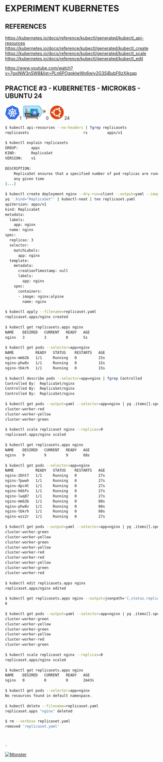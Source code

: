 # EXPERIMENT KUBERNETES

## REFERENCES

https://kubernetes.io/docs/reference/kubectl/generated/kubectl_api-resources  
https://kubernetes.io/docs/reference/kubectl/generated/kubectl_create  
https://kubernetes.io/docs/reference/kubectl/generated/kubectl_scale  
https://kubernetes.io/docs/reference/kubectl/generated/kubectl_edit

https://www.youtube.com/watch?v=7gxiNW3nSW8&list=PLn6POgpklwWo6wiy2G3SjBubF6zXjksap

## PRACTICE #3 - KUBERNETES - MICROK8S - UBUNTU 24

[![Kubernetes](img/kubernetes.webp "Kubernetes")](https://kubernetes.io)1
[![Kind](img/kind.webp "Kind")](https://kind.sigs.k8s.io)0
[![Ubuntu](img/ubuntu.webp "Ubuntu")](https://ubuntu.com)24

```bash
$ kubectl api-resources --no-headers | fgrep replicasets
replicasets                         rs         apps/v1                           true    ReplicaSet

$ kubectl explain replicasets
GROUP:      apps
KIND:       ReplicaSet
VERSION:    v1

DESCRIPTION:
    ReplicaSet ensures that a specified number of pod replicas are running at
    any given time
|...|

$ kubectl create deployment nginx --dry-run=client --output=yaml --image=nginx:alpine --replicas=3 |
yq '.kind="ReplicaSet"' | kubectl-neat | tee replicaset.yaml
apiVersion: apps/v1
kind: ReplicaSet
metadata:
  labels:
    app: nginx
  name: nginx
spec:
  replicas: 3
  selector:
    matchLabels:
      app: nginx
  template:
    metadata:
      creationTimestamp: null
      labels:
        app: nginx
    spec:
      containers:
      - image: nginx:alpine
        name: nginx

$ kubectl apply --filename=replicaset.yaml
replicaset.apps/nginx created

$ kubectl get replicasets.apps nginx
NAME    DESIRED   CURRENT   READY   AGE
nginx   3         3         0       5s

$ kubectl get pods --selector=app=nginx
NAME          READY   STATUS    RESTARTS   AGE
nginx-mmb2b   1/1     Running   0          15s
nginx-phw8v   1/1     Running   0          15s
nginx-tbkrh   1/1     Running   0          15s

$ kubectl describe pods --selector=app=nginx | fgrep Controlled
Controlled By:  ReplicaSet/nginx
Controlled By:  ReplicaSet/nginx
Controlled By:  ReplicaSet/nginx

$ kubectl get pods --output=yaml --selector=app=nginx | yq .items[].spec.nodeName
cluster-worker-red
cluster-worker-yellow
cluster-worker-green

$ kubectl scale replicaset nginx --replicas=9
replicaset.apps/nginx scaled

$ kubectl get replicasets.apps nginx
NAME    DESIRED   CURRENT   READY   AGE
nginx   9         9         9       68s

$ kubectl get pods --selector=app=nginx
NAME          READY   STATUS    RESTARTS   AGE
nginx-2bht7   1/1     Running   0          27s
nginx-7pwwh   1/1     Running   0          27s
nginx-dpc4t   1/1     Running   0          27s
nginx-h6bfs   1/1     Running   0          27s
nginx-lwq87   1/1     Running   0          27s
nginx-mmb2b   1/1     Running   0          80s
nginx-phw8v   1/1     Running   0          80s
nginx-tbkrh   1/1     Running   0          80s
nginx-wzz2r   1/1     Running   0          27s

$ kubectl get pods --output=yaml --selector=app=nginx | yq .items[].spec.nodeName
cluster-worker-green
cluster-worker-yellow
cluster-worker-green
cluster-worker-yellow
cluster-worker-red
cluster-worker-red
cluster-worker-yellow
cluster-worker-green
cluster-worker-red

$ kubectl edit replicasets.apps nginx
replicaset.apps/nginx edited

$ kubectl get replicasets.apps nginx --output=jsonpath='{.status.replicas}' && echo
6

$ kubectl get pods --output=yaml --selector=app=nginx | yq .items[].spec.nodeName
cluster-worker-green
cluster-worker-yellow
cluster-worker-green
cluster-worker-yellow
cluster-worker-red
cluster-worker-green

$ kubectl scale replicaset nginx --replicas=0
replicaset.apps/nginx scaled

$ kubectl get replicasets.apps nginx
NAME    DESIRED   CURRENT   READY   AGE
nginx   0         0         0       2m43s

$ kubectl get pods --selector=app=nginx
No resources found in default namespace.

$ kubectl delete --filename=replicaset.yaml
replicaset.apps "nginx" deleted

$ rm --verbose replicaset.yaml
removed 'replicaset.yaml'
```

&nbsp;

`-`

[![Monster](https://avatars.githubusercontent.com/u/47848582?s=96&v=4 "Boo!")](../README.md)
